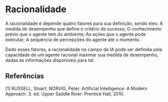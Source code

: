 # Racionalidade

A racionalidade é depende quatro fatores para sua definição, sendo eles: A medida de desempenho que define o critério de sucesso; O conhecimento prévio que o agente tem do ambiente; As ações que o agente pode executar; A sequência de percepções do agente até o momento.

Dado esses fatores, a racionalidade no campo da IA pode ser definida pela capacidade de um agente racional maximar sua medida de desempenho, dadas as informações disponiveis para tal.

## Referências

[1] RUSSELL, Stuart; NORVIG, Peter. Artificial Intelligence: A Modern Approach. 3. ed. Upper Saddle River:  Prentice Hall, 2010.